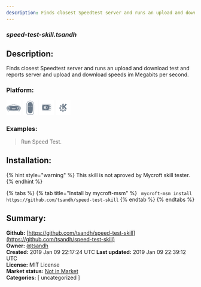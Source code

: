 ```yaml
---
description: Finds closest Speedtest server and runs an upload and download test and reports
---
```


### _speed-test-skill.tsandh_  
## Description:  
Finds closest Speedtest server and runs an upload and download test and reports
server and upload and download speeds im Megabits per second.  
  
### Platform:  
 ![Mark I](../.gitbook/assets/mark-1-icon.png)  ![Mark II](../.gitbook/assets/mark-2-icon.png)  ![Picroft](../.gitbook/assets/picroft-icon.png)  ![plasmoid](../.gitbook/assets/kde.png)   
### Examples:  
> Run Speed Test.  
  
## Installation:  
{% hint style="warning" %}
This skill is not aproved by Mycroft skill tester.
{% endhint %}
    
{% tabs %}
{% tab title="Install by mycroft-msm" %}
``` mycroft-msm install https://github.com/tsandh/speed-test-skill```
{% endtab %}
  {% endtabs %}
    
## Summary:  
**Github:** [https://github.com/tsandh/speed-test-skill](https://github.com/tsandh/speed-test-skill)  
**Owner:** [@tsandh](https://github.com/tsandh)  
**Created:** 2019 Jan 09 22:17:24 UTC  **Last updated:** 2019 Jan 09 22:39:12 UTC  
**License:** MIT License  
**Market status:** [Not in Market](https://market.mycroft.ai/skill/)  
**Categories:** [ uncategorized ]   
